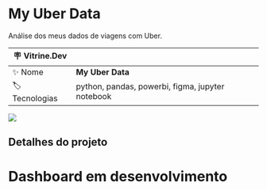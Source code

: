   # My Uber Data

Análise dos meus dados de viagens com Uber.

| :placard: Vitrine.Dev |     |
| -------------  | --- |
| :sparkles: Nome        | **My Uber Data**
| :label: Tecnologias | python, pandas, powerbi, figma, jupyter notebook

<!-- Inserir imagem com a #vitrinedev ao final do link -->
![](https://i.imgur.com/d0eg5hT.png)

## Detalhes do projeto

# Dashboard em desenvolvimento
